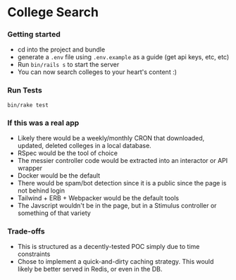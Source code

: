 # College Search

### Getting started
* cd into the project and bundle
* generate a `.env` file using `.env.example` as a guide (get api keys, etc, etc)
* Run `bin/rails s` to start the server
* You can now search colleges to your heart's content :)

### Run Tests

```
bin/rake test
```

### If this was a real app
* Likely there would be a weekly/monthly CRON that downloaded, updated, deleted colleges in a local database.
* RSpec would be the tool of choice
* The messier controller code would be extracted into an interactor or API wrapper
* Docker would be the default
* There would be spam/bot detection since it is a public since the page is not behind login
* Tailwind + ERB + Webpacker would be the default tools
* The Javscript wouldn't be in the page, but in a Stimulus controller or something of that variety

### Trade-offs
* This is structured as a decently-tested POC simply due to time constraints
* Chose to implement a quick-and-dirty caching strategy. This would likely be better served in Redis, or even in the DB.
